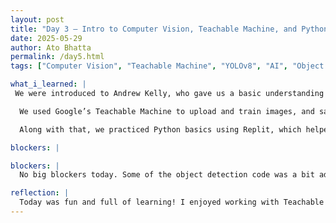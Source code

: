 ```yaml
---
layout: post
title: "Day 3 – Intro to Computer Vision, Teachable Machine, and Python Practice"
date: 2025-05-29
author: Ato Bhatta
permalink: /day5.html
tags: ["Computer Vision", "Teachable Machine", "YOLOv8", "AI", "Object Detection", "Python", "Replit", "Fun Activity"]

what_i_learned: |
 We were introduced to Andrew Kelly, who gave us a basic understanding of computer vision—its types, how it works, and real-world examples. He explained how AI can be trained to recognize and understand images.

  We used Google’s Teachable Machine to upload and train images, and saw how it classifies photos. We also explored YOLOv8, where we ran code to detect objects in both images and videos.

  Along with that, we practiced Python basics using Replit, which helped us get more comfortable with coding. Also, we played a fun puzzle game as a team-building activity.

blockers: |

blockers: |
  No big blockers today. Some of the object detection code was a bit advanced, so I plan to review it again later.

reflection: |
  Today was fun and full of learning! I enjoyed working with Teachable Machine and YOLOv8. Practicing Python on Replit made things clearer, and the puzzle game was a great way to end the day.
---
```

